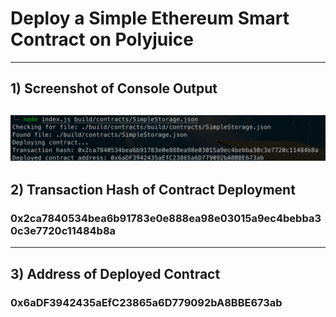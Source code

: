 # Deploy a Simple Ethereum Smart Contract on Polyjuice
---
## 1) Screenshot of Console Output
![](./SmartContractTransaction.png)
---
## 2) Transaction Hash of Contract Deployment
### 0x2ca7840534bea6b91783e0e888ea98e03015a9ec4bebba30c3e7720c11484b8a
---
## 3) Address of Deployed Contract
### 0x6aDF3942435aEfC23865a6D779092bA8BBE673ab
